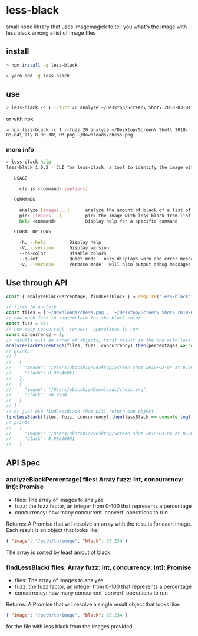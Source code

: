 # less-black
small node library that uses imagemagick to tell you what's the image with less black among a list of image files

## install

```bash
> npm install -g less-black

> yarn add -g less-black
```

## use

```bash
> less-black -c 1 --fuzz 20 analyze ~/Desktop/Screen\ Shot\ 2018-03-04\ at\ 8.00.38\ PM.png ~/Downloads/chess.png
```
or with npx

```babsh
> npx less-black -c 1 --fuzz 20 analyze ~/Desktop/Screen\ Shot\ 2018-03-04\ at\ 8.00.38\ PM.png ~/Downloads/chess.png
```

### more info

```bash
> less-black help
less-black 1.0.2 - CLI for less-black, a tool to identify the image with less black from set of images

   USAGE

     cli.js <command> [options]

   COMMANDS

     analyze [images...]      analyze the amount of black of a list of image files (supports glob pattern)
     pick [images...]         pick the image with less black from list of image files (supports glob pattern)
     help <command>           Display help for a specific command

   GLOBAL OPTIONS

     -h, --help         Display help
     -V, --version      Display version
     --no-color         Disable colors
     --quiet            Quiet mode - only displays warn and error messages
     -v, --verbose      Verbose mode - will also output debug messages

```

## Use through API

```js
const { analyzeBlackPercentage, findLessBlack } = require('less-black');

// files to analyze
const files = ['~/Downloads/chess.png', '~/Desktop/Screen\ Shot\ 2018-03-04\ at\ 8.00.38\ PM.png'];
// how much fuzz to contemplate for the black color
const fuzz = 10;
// how many concurrent `convert` operations to run
const concurrency = 2;
// results will an array of objects, first result is the one with less black color
analyzeBlackPercentage(files, fuzz, concurrency).then(percentages => console.log('%j', percentages));
// prints:
// [
//   {
//     "image": "/Users/ubocchio/Desktop/Screen Shot 2018-03-04 at 8.00.38 PM.png",
//     "black": 0.00546061
//   },
//   {
//     "image": "/Users/ubocchio/Downloads/chess.png",
//     "black": 50.9954
//   }
// ]
// or just use findLessBlack that will return one object 
findLessBlack(files, fuzz, concurrency).then(lessBlack => console.log('%j', lessBlack));
// prints:
//   {
//     "image": "/Users/ubocchio/Desktop/Screen Shot 2018-03-04 at 8.00.38 PM.png",
//     "black": 0.00546061
//   }
```

## API Spec

### analyzeBlackPercentage( files: Array<String> fuzz: Int, concurrency: Int): Promise<Array>

* files: The array of images to analyze
* fuzz: the fuzz factor, an integer from 0-100 that represents a percentage
* concurrency: how many concurrent 'convert' operations to run

Returns: A Promise that will resolve an array with the results for each image. Each result is an object that looks like:
 ```json
 { "image": "/path/to/image", "black": 25.234 }
 ```
The array is sorted by least amout of black.

### findLessBlack( files: Array<String> fuzz: Int, concurrency: Int): Promise<Array>

* files: The array of images to analyze
* fuzz: the fuzz factor, an integer from 0-100 that represents a percentage
* concurrency: how many concurrent 'convert' operations to run

Returns: A Promise that will resolve a single result object that looks like:
 ```json
 { "image": "/path/to/image", "black": 25.234 }
 ```
 for the file with less black from the images provided.